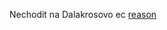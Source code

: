 Nechodit na Dalakrosovo ec [reason](https://discord.com/channels/1038480306593861692/1042928460391260231/1355228996186542120)

